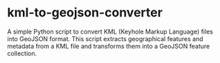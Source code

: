 # kml-to-geojson-converter
A simple Python script to convert KML (Keyhole Markup Language) files into GeoJSON format. This script extracts geographical features and metadata from a KML file and transforms them into a GeoJSON feature collection.
